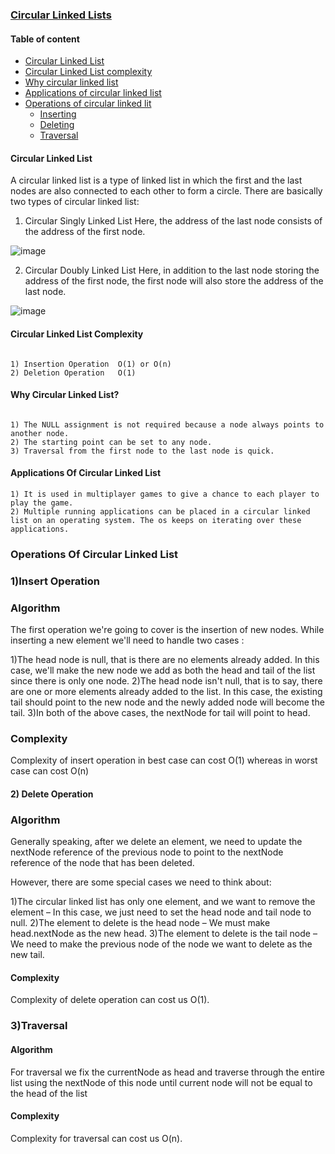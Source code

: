 
### [Circular Linked Lists](https://github.com/Lakhankumawat/LearnCPP/tree/main/L-LinkedList/C-CircularLinkedList)
<!-- Table of content -->
#### Table of content
 - [Circular Linked List](#circular-linked-list)
 - [Circular Linked List complexity](#circular-linked-list-complexity)
 - [Why circular linked list](#why-circular-linked-list)
 - [Applications of circular linked list](#applications-of-circular-linked-list)
 - [Operations of circular linked lit](#operations-of-circular-linked-list)
   - [Inserting](#1insert-operation)
   - [Deleting](#2-delete-operation)
   - [Traversal](#3traversal)



#### Circular Linked List

A circular linked list is a type of linked list in which the first and the last nodes are also connected to each other to form a circle.
There are basically two types of circular linked list:

1. Circular Singly Linked List
Here, the address of the last node consists of the address of the first node.

 <!--image to help better understanding of the concept-->

 ![image](https://user-images.githubusercontent.com/91210199/163720997-48b4d350-8a7e-418f-a891-36453725d40b.png)

2. Circular Doubly Linked List
Here, in addition to the last node storing the address of the first node, the first node will also store the address of the last node.

<!--image to help better understanding of the concept-->

 ![image](https://user-images.githubusercontent.com/91210199/163721018-1a167845-aac5-4ff9-b05e-728323427a48.png)
 
 
 

<a name="circularLinkedListComplexity"></a>
#### Circular Linked List Complexity	
 ```

1) Insertion Operation	O(1) or O(n)	
2) Deletion Operation	O(1)
 ```
<a name="whycircularLinkedList"></a>
#### Why Circular Linked List?
 ```

1) The NULL assignment is not required because a node always points to another node.
2) The starting point can be set to any node.
3) Traversal from the first node to the last node is quick.
 ```
<a name="applicationsofCircularLinkedlist"></a>
#### Applications Of Circular Linked List
 ```
1) It is used in multiplayer games to give a chance to each player to play the game.
2) Multiple running applications can be placed in a circular linked list on an operating system. The os keeps on iterating over these applications.
```
### Operations Of Circular Linked List

### 1)Insert Operation

### Algorithm 
The first operation we're going to cover is the insertion of new nodes. While inserting a new element we'll need to handle two cases :

1)The head node is null, that is there are no elements already added. In this case, we'll make the new node we add as both the head and tail of the list since there is only one node.
2)The head node isn't null, that is to say, there are one or more elements already added to the list. In this case, the existing tail should point to the new node and the newly added node will become the tail. 
3)In both of the above cases, the nextNode for tail will point to head.

### Complexity
 Complexity of insert operation in best case can cost O(1) whereas in worst case can cost O(n)
 
 #### 2) Delete Operation
 
 ### Algorithm
 
 Generally speaking, after we delete an element, we need to update the nextNode reference of the previous node to point to the nextNode reference of the node that has been deleted.

However, there are some special cases we need to think about:

1)The circular linked list has only one element, and we want to remove the element – In this case, we just need to set the head node and tail node to null.
2)The element to delete is the head node – We must make head.nextNode as the new head.
3)The element to delete is the tail node – We need to make the previous node of the node we want to delete as the new tail.

#### Complexity
Complexity of delete operation can cost us O(1).

### 3)Traversal

#### Algorithm
For traversal we fix the currentNode as head and traverse through the entire list using the nextNode of this node until current node will not be equal to the head of the list

#### Complexity
Complexity for traversal can cost us O(n).






  


 
